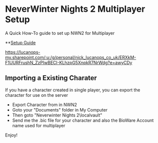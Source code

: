 # NeverWinter Nights 2 Multiplayer Setup

A Quick How-To guide to set up NWN2 for Multiplayer

**[Setup Guide](https://github.com/LucanUK/NWN2/blob/17ee6947140b70ddc30dd316b1c1e3c8da24c9de/setup.md)

https://lucanops-my.sharepoint.com/:u:/g/personal/nick_lucanops_co_uk/ERXkM-F1UURFrushN_ZzPIwBECI-KLhzpG5XnpkR7NrWdg?e=awyCDy



## Importing a Existing Charater
If you have a character created in single player, you can export the character for use on the server

* Export Character from in NWN2
* Goto your "Documents" folder in My Computer
* Then goto "Neverwinter Nights 2\localvault"
* Send me the .bic file for your character and also the BioWare Account name used for multiplayer

Enjoy!
